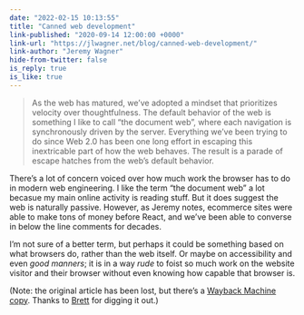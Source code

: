 ```yaml
---
date: "2022-02-15 10:13:55"
title: "Canned web development"
link-published: "2020-09-14 12:00:00 +0000"
link-url: "https://jlwagner.net/blog/canned-web-development/"
link-author: "Jeremy Wagner"
hide-from-twitter: false
is_reply: true
is_like: true
---
```


> As the web has matured, we’ve adopted a mindset that prioritizes velocity over thoughtfulness. The default behavior of the web is something I like to call “the document web”, where each navigation is synchronously driven by the server. Everything we’ve been trying to do since Web 2.0 has been one long effort in escaping this inextricable part of how the web behaves. The result is a parade of escape hatches from the web’s default behavior.

There’s a lot of concern voiced over how much work the browser has to do in modern web engineering. I like the term “the document web” a lot becasue my main online activity is reading stuff. But it does suggest the web is naturally passive. However, as Jeremy notes, ecommerce sites were able to make tons of money before React, and we’ve been able to converse in below the line comments for decades.

I’m not sure of a better term, but perhaps it could be something based on what browsers do, rather than the web itself. Or maybe on accessibility and even _good manners_; it is in a way _rude_ to foist so much work on the website visitor and their browser without even knowing how capable that browser is.

(Note: the original article has been lost, but there’s a [Wayback Machine copy](https://web.archive.org/web/20220215191655/https://jlwagner.net/blog/canned-web-development/). Thanks to [Brett](https://brett.coulstock.id.au/) for digging it out.)
